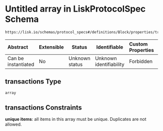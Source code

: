 # Untitled array in LiskProtocolSpec Schema

```txt
https://lisk.io/schemas/protocol_specs#/definitions/Block/properties/transactions
```

| Abstract            | Extensible | Status         | Identifiable            | Custom Properties | Additional Properties | Access Restrictions | Defined In                                                                                     |
| :------------------ | ---------- | -------------- | ----------------------- | :---------------- | --------------------- | ------------------- | ---------------------------------------------------------------------------------------------- |
| Can be instantiated | No         | Unknown status | Unknown identifiability | Forbidden         | Allowed               | none                | [lisk_protocol_specs.schema.json\*](../lisk_protocol_specs.schema.json 'open original schema') |

## transactions Type

`array`

## transactions Constraints

**unique items**: all items in this array must be unique. Duplicates are not allowed.
